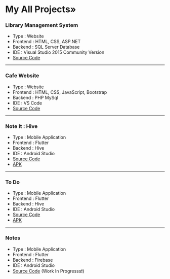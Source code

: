 # My All Projects»

### Library Management System
- Type : Website
- Frontend : HTML, CSS, ASP.NET
- Backend : SQL Server Database
- IDE : Visual Studio 2015 Community Version
- [Source Code](https://github.com/VrushankBardolia/library-management.git)

---
### Cafe Website
- Type : Website
- Frontend : HTML, CSS, JavaScript, Bootstrap
- Backend : PHP MySql
- IDE : VS Code
- [Source Code](https://github.com/VrushankBardolia/cafe-website-php.git)

---
### Note It : Hive
- Type : Mobile Application
- Frontend : Flutter
- Backend : Hive
- IDE : Android Studio
- [Source Code](https://github.com/VrushankBardolia/notes_flutter.git)
- [APK](https://drive.google.com/drive/folders/1angRLNcoMvavEGFUuju3L5OlrRtOwMqM?usp=drive_link)

---
### To Do
- Type : Mobile Application
- Frontend : Flutter
- Backend : Hive
- IDE : Android Studio
- [Source Code](https://github.com/VrushankBardolia/todo-flutter.git)
- [APK](https://drive.google.com/drive/folders/1apejZTphLDEDy_Fyx5YNF4qL2zJ3lhlq?usp=drive_link)
  
---
### Notes
- Type : Mobile Application
- Frontend : Flutter
- Backend : Firebase
- IDE : Android Studio
- [Source Code](https://github.com/VrushankBardolia/todo-flutter.git) (Work In Progresss❗)
